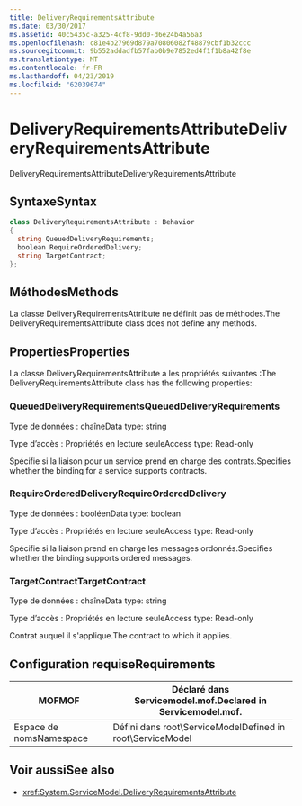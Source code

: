 ```yaml
---
title: DeliveryRequirementsAttribute
ms.date: 03/30/2017
ms.assetid: 40c5435c-a325-4cf8-9dd0-d6e24b4a56a3
ms.openlocfilehash: c81e4b27969d879a70806082f48879cbf1b32ccc
ms.sourcegitcommit: 9b552addadfb57fab0b9e7852ed4f1f1b8a42f8e
ms.translationtype: MT
ms.contentlocale: fr-FR
ms.lasthandoff: 04/23/2019
ms.locfileid: "62039674"
---
```

# <a name="deliveryrequirementsattribute"></a><span data-ttu-id="5c66b-102">DeliveryRequirementsAttribute</span><span class="sxs-lookup"><span data-stu-id="5c66b-102">DeliveryRequirementsAttribute</span></span>
<span data-ttu-id="5c66b-103">DeliveryRequirementsAttribute</span><span class="sxs-lookup"><span data-stu-id="5c66b-103">DeliveryRequirementsAttribute</span></span>  
  
## <a name="syntax"></a><span data-ttu-id="5c66b-104">Syntaxe</span><span class="sxs-lookup"><span data-stu-id="5c66b-104">Syntax</span></span>  
  
```csharp
class DeliveryRequirementsAttribute : Behavior  
{  
  string QueuedDeliveryRequirements;  
  boolean RequireOrderedDelivery;  
  string TargetContract;  
};  
```  
  
## <a name="methods"></a><span data-ttu-id="5c66b-105">Méthodes</span><span class="sxs-lookup"><span data-stu-id="5c66b-105">Methods</span></span>  
 <span data-ttu-id="5c66b-106">La classe DeliveryRequirementsAttribute ne définit pas de méthodes.</span><span class="sxs-lookup"><span data-stu-id="5c66b-106">The DeliveryRequirementsAttribute class does not define any methods.</span></span>  
  
## <a name="properties"></a><span data-ttu-id="5c66b-107">Properties</span><span class="sxs-lookup"><span data-stu-id="5c66b-107">Properties</span></span>  
 <span data-ttu-id="5c66b-108">La classe DeliveryRequirementsAttribute a les propriétés suivantes :</span><span class="sxs-lookup"><span data-stu-id="5c66b-108">The DeliveryRequirementsAttribute class has the following properties:</span></span>  
  
### <a name="queueddeliveryrequirements"></a><span data-ttu-id="5c66b-109">QueuedDeliveryRequirements</span><span class="sxs-lookup"><span data-stu-id="5c66b-109">QueuedDeliveryRequirements</span></span>  
 <span data-ttu-id="5c66b-110">Type de données : chaîne</span><span class="sxs-lookup"><span data-stu-id="5c66b-110">Data type: string</span></span>  
  
 <span data-ttu-id="5c66b-111">Type d’accès : Propriétés en lecture seule</span><span class="sxs-lookup"><span data-stu-id="5c66b-111">Access type: Read-only</span></span>  
  
 <span data-ttu-id="5c66b-112">Spécifie si la liaison pour un service prend en charge des contrats.</span><span class="sxs-lookup"><span data-stu-id="5c66b-112">Specifies whether the binding for a service supports contracts.</span></span>  
  
### <a name="requireordereddelivery"></a><span data-ttu-id="5c66b-113">RequireOrderedDelivery</span><span class="sxs-lookup"><span data-stu-id="5c66b-113">RequireOrderedDelivery</span></span>  
 <span data-ttu-id="5c66b-114">Type de données : booléen</span><span class="sxs-lookup"><span data-stu-id="5c66b-114">Data type: boolean</span></span>  
  
 <span data-ttu-id="5c66b-115">Type d’accès : Propriétés en lecture seule</span><span class="sxs-lookup"><span data-stu-id="5c66b-115">Access type: Read-only</span></span>  
  
 <span data-ttu-id="5c66b-116">Spécifie si la liaison prend en charge les messages ordonnés.</span><span class="sxs-lookup"><span data-stu-id="5c66b-116">Specifies whether the binding supports ordered messages.</span></span>  
  
### <a name="targetcontract"></a><span data-ttu-id="5c66b-117">TargetContract</span><span class="sxs-lookup"><span data-stu-id="5c66b-117">TargetContract</span></span>  
 <span data-ttu-id="5c66b-118">Type de données : chaîne</span><span class="sxs-lookup"><span data-stu-id="5c66b-118">Data type: string</span></span>  
  
 <span data-ttu-id="5c66b-119">Type d’accès : Propriétés en lecture seule</span><span class="sxs-lookup"><span data-stu-id="5c66b-119">Access type: Read-only</span></span>  
  
 <span data-ttu-id="5c66b-120">Contrat auquel il s'applique.</span><span class="sxs-lookup"><span data-stu-id="5c66b-120">The contract to which it applies.</span></span>  
  
## <a name="requirements"></a><span data-ttu-id="5c66b-121">Configuration requise</span><span class="sxs-lookup"><span data-stu-id="5c66b-121">Requirements</span></span>  
  
|<span data-ttu-id="5c66b-122">MOF</span><span class="sxs-lookup"><span data-stu-id="5c66b-122">MOF</span></span>|<span data-ttu-id="5c66b-123">Déclaré dans Servicemodel.mof.</span><span class="sxs-lookup"><span data-stu-id="5c66b-123">Declared in Servicemodel.mof.</span></span>|  
|---------|-----------------------------------|  
|<span data-ttu-id="5c66b-124">Espace de noms</span><span class="sxs-lookup"><span data-stu-id="5c66b-124">Namespace</span></span>|<span data-ttu-id="5c66b-125">Défini dans root\ServiceModel</span><span class="sxs-lookup"><span data-stu-id="5c66b-125">Defined in root\ServiceModel</span></span>|  
  
## <a name="see-also"></a><span data-ttu-id="5c66b-126">Voir aussi</span><span class="sxs-lookup"><span data-stu-id="5c66b-126">See also</span></span>

- <xref:System.ServiceModel.DeliveryRequirementsAttribute>
